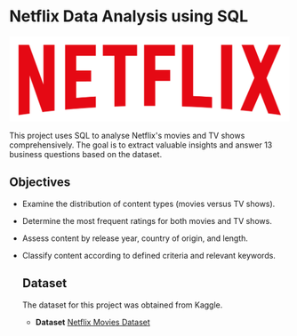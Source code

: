 # Netflix Data Analysis using SQL

![Netflix Logo](https://github.com/AdeS-YourDataBabe/Netflix_SQL_Project/blob/main/logo.png)

This project uses SQL to analyse Netflix's movies and TV shows comprehensively. The goal is to extract valuable insights and answer 13 business questions based on the dataset. 

## Objectives

- Examine the distribution of content types (movies versus TV shows).
- Determine the most frequent ratings for both movies and TV shows.
- Assess content by release year, country of origin, and length.
- Classify content according to defined criteria and relevant keywords.

  ## Dataset

  The dataset for this project was obtained from Kaggle.

  - **Dataset** [Netflix Movies Dataset](https://www.kaggle.com/datasets/shivamb/netflix-shows?resource=download)
